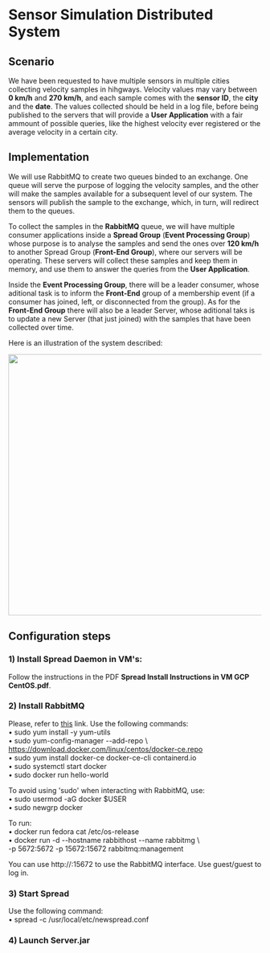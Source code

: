 # Sensor Simulation Distributed System

## Scenario

We have been requested to have multiple sensors in multiple cities collecting velocity samples in hihgways. Velocity values may vary between **0 km/h** and **270 km/h**, and each sample comes with the **sensor ID**, the **city** and the **date**. The values collected should be held in a log file, before being published to the servers that will provide a **User Application** with a fair ammount of possible queries, like the highest velocity ever registered or the average velocity in a certain city.

## Implementation

We will use RabbitMQ to create two queues binded to an exchange. One queue will serve the purpose of logging the velocity samples, and the other will make the samples available for a subsequent level of our system. The sensors will publish the sample to the exchange, which, in turn, will redirect them to the queues.

To collect the samples in the **RabbitMQ** queue, we will have multiple consumer applications inside a **Spread Group** (**Event Processing Group**) whose purpose is to analyse the samples and send the ones over **120 km/h** to another Spread Group (**Front-End Group**), where our servers will be operating. These servers will collect these samples and keep them in memory, and use them to answer the queries from the **User Application**.

Inside the **Event Processing Group**, there will be a leader consumer, whose aditional task is to inform the **Front-End** group of a membership event (if a consumer has joined, left, or disconnected from the group). As for the **Front-End Group** there will also be a leader Server, whose aditional taks is to update a new Server (that just joined) with the samples that have been collected over time.

Here is an illustration of the system described:

<img src="https://user-images.githubusercontent.com/75852333/148568575-dcb4a30a-c125-4d9c-bb4a-bc702d3542dc.png" width="520">

## Configuration steps

### 1) Install Spread Daemon in VM's:

Follow the instructions in the PDF **Spread Install Instructions in VM GCP CentOS.pdf**.

### 2) Install RabbitMQ

Please, refer to [this](https://docs.docker.com/engine/install/centos/) link. Use the following commands:  
• sudo yum install -y yum-utils  
• sudo yum-config-manager --add-repo \  
https://download.docker.com/linux/centos/docker-ce.repo  
• sudo yum install docker-ce docker-ce-cli containerd.io  
• sudo systemctl start docker  
• sudo docker run hello-world  

To avoid using 'sudo' when interacting with RabbitMQ, use:  
• sudo usermod -aG docker $USER  
• sudo newgrp docker  

To run:  
• docker run fedora cat /etc/os-release  
• docker run -d --hostname rabbithost --name rabbitmg \  
-p 5672:5672 -p 15672:15672 rabbitmq:management  

You can use http://<public VM IP>:15672 to use the RabbitMQ interface. Use guest/guest to log in.

### 3) Start Spread  

Use the following command:  
• spread -c /usr/local/etc/newspread.conf  

### 4) Launch Server.jar  


